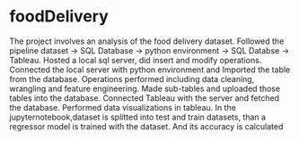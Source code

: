 # foodDelivery
The project involves an analysis of the food delivery dataset.
Followed the pipeline dataset -> SQL Database -> python environment -> SQL Databse -> Tableau.
Hosted a local sql server, did insert and modify operations. 
Connected the local server with python environment and Imported the table from the database.
Operations performed including data cleaning, wrangling and feature engineering.
Made sub-tables and uploaded those tables into the database.
Connected Tableau with the server and fetched the database.
Performed data visualizations in tableau.
In the jupyternotebook,dataset is splitted into test and train datasets, than a regressor model is trained with the dataset.
And its accuracy is calculated

